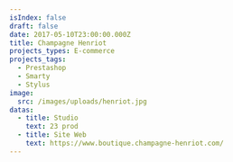 ```yaml
---
isIndex: false
draft: false
date: 2017-05-10T23:00:00.000Z
title: Champagne Henriot
projects_types: E-commerce
projects_tags:
  - Prestashop
  - Smarty
  - Stylus
image:
  src: /images/uploads/henriot.jpg
datas:
  - title: Studio
    text: 23 prod
  - title: Site Web
    text: https://www.boutique.champagne-henriot.com/
---
```

